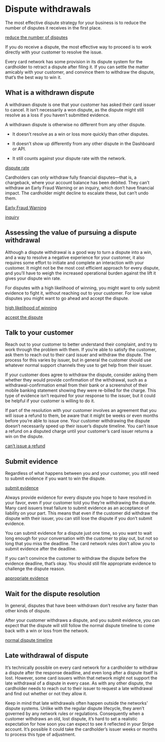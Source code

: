 # Dispute withdrawals

The most effective dispute strategy for your business is to reduce the number of disputes it receives in the first place.

[reduce the number of disputes](/disputes/prevention)

If you do receive a dispute, the most effective way to proceed is to work directly with your customer to resolve the issue.

Every card network has some provision in its dispute system for the cardholder to retract a dispute after filing it. If you can settle the matter amicably with your customer, and convince them to withdraw the dispute, that’s the best way to win it.

## What is a withdrawn dispute

A withdrawn dispute is one that your customer has asked their card issuer to cancel. It isn’t necessarily a won dispute, as the dispute might still resolve as a loss if you haven’t submitted evidence.

A withdrawn dispute is otherwise no different from any other dispute.

- It doesn’t resolve as a win or loss more quickly than other disputes.

- It doesn’t show up differently from any other dispute in the Dashboard or API.

- It still counts against your dispute rate with the network.

[dispute rate](/disputes/measuring)

Cardholders can only withdraw fully financial disputes—that is, a chargeback, where your account balance has been debited. They can’t withdraw an Early Fraud Warning or an inquiry, which don’t have financial impact. The cardholder might decline to escalate these, but can’t undo them.

[Early Fraud Warning](/disputes/how-disputes-work#early-fraud-warnings)

[inquiry](/disputes/how-disputes-work#inquiries)

## Assessing the value of pursuing a dispute withdrawal

Although a dispute withdrawal is a good way to turn a dispute into a win, and a way to resolve a negative experience for your customer, it also requires some effort to initiate and complete an interaction with your customer. It might not be the most cost efficient approach for every dispute, and you’ll have to weigh the increased operational burden against the lift it gives your dispute win rate.

For disputes with a high likelihood of winning, you might want to only submit evidence to fight it, without reaching out to your customer. For low value disputes you might want to go ahead and accept the dispute.

[high likelihood of winning](/disputes/best-practices#likelihood-of-winning-disputes)

[accept the dispute](/disputes/responding#decide)

## Talk to your customer

Reach out to your customer to better understand their complaint, and try to work through the problem with them. If you’re able to satisfy the customer, ask them to reach out to their card issuer and withdraw the dispute. The process for this varies by issuer, but in general the customer should use whatever normal support channels they use to get help from their issuer.

If your customer does agree to withdraw the dispute, consider asking them whether they would provide confirmation of the withdrawal, such as a withdrawal-confirmation email from their bank or a screenshot of their mobile banking statement showing they  were re-billed for the charge. This type of evidence isn’t required for your response to the issuer, but it could be helpful if your customer is willing to do it.

If part of the resolution with your customer involves an agreement that you will issue a refund to them, be aware that it might be weeks or even months before you’re able to issue one. Your customer withdrawing the dispute doesn’t necessarily speed up their issuer’s dispute timeline. You can’t issue a refund on a disputed charge until your customer’s card issuer returns a win on the dispute.

[can’t issue a refund](/disputes/how-disputes-work#receiving-a-dispute)

## Submit evidence

Regardless of what happens between you and your customer, you still need to submit evidence if you want to win the dispute.

[submit evidence](/disputes/responding#respond)

Always provide evidence for every dispute you hope to have resolved in your favor, even if your customer told you they’re withdrawing the dispute. Many card issuers treat failure to submit evidence as an acceptance of liability on your part. This means that even if the customer did withdraw the dispute with their issuer, you can still lose the dispute if you don’t submit evidence.

You can submit evidence for a dispute just one time, so you want to wait long enough for your conversation with the customer to play out, but not so long that you miss the deadline. The card network rules don’t allow you to submit evidence after the deadline.

If you can’t convince the customer to withdraw the dispute before the evidence deadline, that’s okay. You should still file appropriate evidence to challenge the dispute reason.

[appropriate evidence](/disputes/categories)

## Wait for the dispute resolution

In general, disputes that have been withdrawn don’t resolve any faster than other kinds of dispute.

After your customer withdraws a dispute, and you submit evidence, you can expect that the dispute will still follow the normal dispute timeline to come back with a win or loss from the network.

[normal dispute timeline](/disputes/how-disputes-work#timing)

## Late withdrawal of dispute

It’s technically possible on every card network for a cardholder to withdraw a dispute after the response deadline, and even long after a dispute itself is lost. However, some card issuers within that network might not support the late withdrawal of a dispute in every case. As with any other dispute, the cardholder needs to reach out to their issuer to request a late withdrawal and find out whether or not they allow it.

Keep in mind that late withdrawals often happen outside the networks’ dispute systems. Unlike with the regular dispute lifecycle, they aren’t governed by any network rules or regulations. Consequently when a customer withdraws an old, lost dispute, it’s hard to set a realistic expectation for how soon you can expect to see it reflected in your Stripe account. It’s possible it could take the cardholder’s issuer weeks or months to process this type of adjustment.
